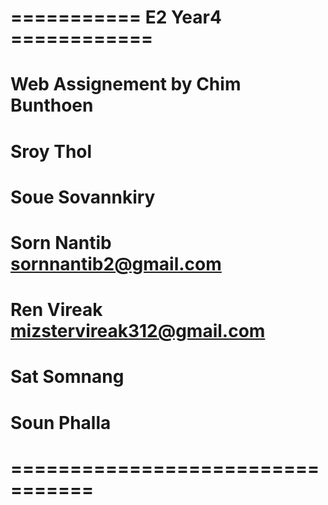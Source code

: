 # =========== E2 Year4 ============
# Web Assignement by Chim Bunthoen
# Sroy Thol 
# Soue Sovannkiry
# Sorn Nantib sornnantib2@gmail.com
# Ren Vireak mizstervireak312@gmail.com
# Sat Somnang
# Soun Phalla
# =================================
